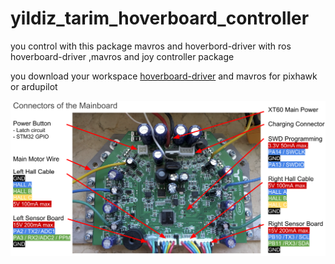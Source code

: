 # yildiz_tarim_hoverboard_controller
you control with this package mavros and hoverbord-driver with ros hoverboard-driver ,mavros and joy controller package 

you download your workspace [hoverboard-driver](https://github.com/alex-makarov/hoverboard-driver) and mavros for pixhawk or ardupilot


![hoverboard_image](https://raw.githubusercontent.com/NiklasFauth/hoverboard-firmware-hack/master/pinout.png)

